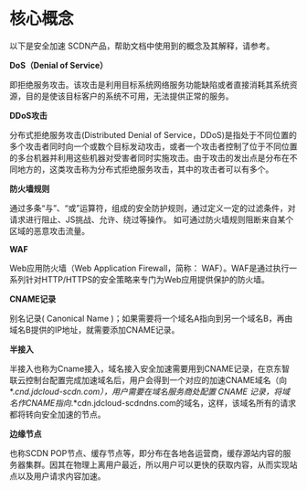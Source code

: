 # 核心概念

以下是安全加速 SCDN产品，帮助文档中使用到的概念及其解释，请参考。

**DoS（Denial of Service）**

即拒绝服务攻击。该攻击是利用目标系统网络服务功能缺陷或者直接消耗其系统资源，目的是使该目标客户的系统不可用，无法提供正常的服务。

**DDoS攻击**

分布式拒绝服务攻击(Distributed Denial of Service，DDoS)是指处于不同位置的多个攻击者同时向一个或数个目标发动攻击，或者一个攻击者控制了位于不同位置的多台机器并利用这些机器对受害者同时实施攻击。由于攻击的发出点是分布在不同地方的，这类攻击称为分布式拒绝服务攻击，其中的攻击者可以有多个。

**防火墙规则**

通过多条“与”、“或”运算符，组成的安全防护规则，通过定义一定的过滤条件，对请求进行阻止、JS挑战、允许、绕过等操作。
如可通过防火墙规则阻断来自某个区域的恶意攻击流量。

**WAF**

Web应用防火墙（Web Application Firewall，简称： WAF）。WAF是通过执行一系列针对HTTP/HTTPS的安全策略来专门为Web应用提供保护的防火墙。

**CNAME记录**

别名记录( Canonical Name )；如果需要将一个域名A指向到另一个域名B，再由域名B提供的IP地址，就需要添加CNAME记录。

**半接入**

半接入也称为Cname接入，域名接入安全加速需要用到CNAME记录，在京东智联云控制台配置完成加速域名后，用户会得到一个对应的加速CNAME域名（向*.*cnd.jdcloud-scdn.com），用户需要在域名服务商处配置 CNAME 记录，将域名作CNAME指向*.*cdn.jdcloud-scdndns.com的域名，这样，该域名所有的请求都将转向安全加速的节点。

**边缘节点**

也称SCDN POP节点、缓存节点等，即分布在各地各运营商，缓存源站内容的服务器集群。因其在物理上离用户最近，所以用户可以更快的获取内容，从而实现站点以及用户请求内容加速。
